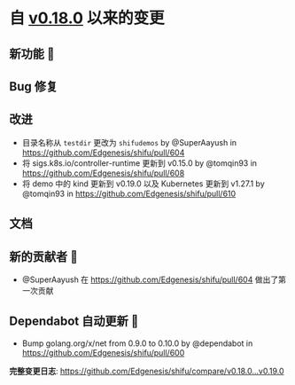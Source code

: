 # 自 [v0.18.0](https://github.com/Edgenesis/shifu/releases/tag/v0.18.0) 以来的变更

## 新功能 🎉

## Bug 修复

## 改进

* 目录名称从 `testdir` 更改为 `shifudemos` by @SuperAayush in https://github.com/Edgenesis/shifu/pull/604
* 将 sigs.k8s.io/controller-runtime 更新到 v0.15.0 by @tomqin93 in https://github.com/Edgenesis/shifu/pull/608
* 将 demo 中的 kind 更新到 v0.19.0 以及 Kubernetes 更新到 v1.27.1 by @tomqin93 in https://github.com/Edgenesis/shifu/pull/610

## 文档

## 新的贡献者 🌟

* @SuperAayush 在 https://github.com/Edgenesis/shifu/pull/604 做出了第一次贡献

## Dependabot 自动更新 🤖

* Bump golang.org/x/net from 0.9.0 to 0.10.0 by @dependabot in https://github.com/Edgenesis/shifu/pull/600

**完整变更日志**: https://github.com/Edgenesis/shifu/compare/v0.18.0...v0.19.0

